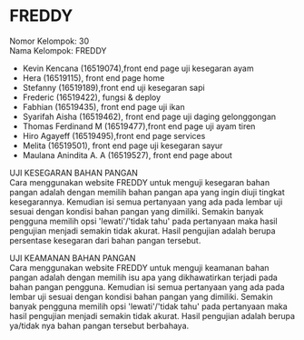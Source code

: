 # FREDDY
Nomor Kelompok: 30  
Nama Kelompok: FREDDY  
 
* Kevin Kencana (16519074),front end page uji kesegaran ayam
* Hera (16519115), front end page home
* Stefanny (16519189),front end uji kesegaran sapi
* Frederic (16519422), fungsi & deploy
* Fabhian (16519435), front end page uji ikan
* Syarifah Aisha (16519462), front end page uji daging gelonggongan
* Thomas Ferdinand M (16519477),front end page uji ayam tiren
* Hiro Agayeff (16519495),front end page services
* Melita (16519501), front end page uji kesegaran sayur
* Maulana Anindita A. A (16519527), front end page about

UJI KESEGARAN BAHAN PANGAN
<br>
Cara menggunakan website FREDDY untuk menguji kesegaran bahan pangan adalah dengan memilih bahan pangan apa yang ingin diuji tingkat kesegarannya. Kemudian isi semua pertanyaan yang ada pada lembar uji sesuai dengan kondisi bahan pangan yang dimiliki. Semakin banyak pengguna memilih opsi 'lewati'/'tidak tahu' pada pertanyaan maka hasil pengujian menjadi semakin tidak akurat. Hasil pengujian adalah berupa persentase kesegaran dari bahan pangan tersebut.

UJI KEAMANAN BAHAN PANGAN
<br>
Cara menggunakan website FREDDY untuk menguji keamanan bahan pangan adalah dengan memilih isu apa yang dikhawatirkan terjadi pada bahan pangan pengguna. Kemudian isi semua pertanyaan yang ada pada lembar uji sesuai dengan kondisi bahan pangan yang dimiliki. Semakin banyak pengguna memilih opsi 'lewati'/'tidak tahu' pada pertanyaan maka hasil pengujian menjadi semakin tidak akurat. Hasil pengujian adalah berupa ya/tidak nya bahan pangan tersebut berbahaya.


